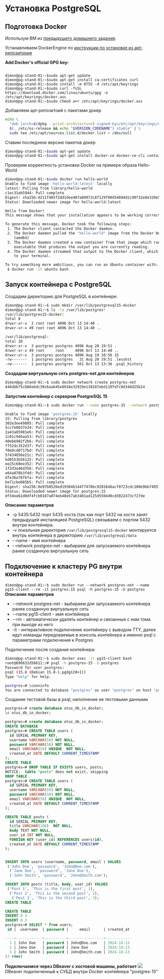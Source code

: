 # Установка PostgreSQL

## Подготовка Docker

Использум ВМ из [предыдущего домашнего задания](../2-lesson/2-lesson.md#подготовка-виртуальной-машины-и-установка-субд).

Устанавливаем DockerEngine по [инструкции по установке из apt-репозитория](https://docs.docker.com/engine/install/ubuntu/#install-using-the-repository)

**Add Docker's official GPG key:**
``` shell

dimon@pg-stand-01:~$sudo apt-get update
dimon@pg-stand-01:~$sudo apt-get install ca-certificates curl
dimon@pg-stand-01:~$sudo install -m 0755 -d /etc/apt/keyrings
dimon@pg-stand-01:~$sudo curl -fsSL https://download.docker.com/linux/ubuntu/gpg -o /etc/apt/keyrings/docker.asc
dimon@pg-stand-01:~$sudo chmod a+r /etc/apt/keyrings/docker.asc
```

Добавляем apt-репозитоий с пакетами докер
``` bash
echo \
  "deb [arch=$(dpkg --print-architecture) signed-by=/etc/apt/keyrings/docker.asc] https://download.docker.com/linux/ubuntu \
  $(. /etc/os-release && echo "$VERSION_CODENAME") stable" | \
  sudo tee /etc/apt/sources.list.d/docker.list > /dev/null

```

Ставим последнюю версию пакетов докер

``` bash
dimon@pg-stand-01:~$sudo apt-get update
dimon@pg-stand-01:~$sudo apt-get install docker-ce docker-ce-cli containerd.io docker-buildx-plugin docker-compose-plugin
```

Проверим корректность установки Docker на примере образа Hello-World

``` bash
dimon@pg-stand-01:~$sudo docker run hello-world
Unable to find image 'hello-world:latest' locally
latest: Pulling from library/hello-world
c1ec31eb5944: Pull complete
Digest: sha256:d211f485f2dd1dee407a80973c8f129f00d54604d2c90732e8e320e5038a0348
Status: Downloaded newer image for hello-world:latest

Hello from Docker!
This message shows that your installation appears to be working correctly.

To generate this message, Docker took the following steps:
 1. The Docker client contacted the Docker daemon.
 2. The Docker daemon pulled the "hello-world" image from the Docker Hub.
    (amd64)
 3. The Docker daemon created a new container from that image which runs the
    executable that produces the output you are currently reading.
 4. The Docker daemon streamed that output to the Docker client, which sent it
    to your terminal.

To try something more ambitious, you can run an Ubuntu container with:
 $ docker run -it ubuntu bash
```
## Запуск контейнера с PostgreSQL

Создадим директорию для PostgreSQL в контейнере:
```bash
dimon@pg-stand-01:~$ sudo mkdir /var/lib/postgresql15-docker
dimon@pg-stand-01:~$ ls -la /var/lib/postgres*
/var/lib/postgres15-docker:
total 8
drwxr-xr-x  2 root root 4096 Oct 13 14:40 .
drwxr-xr-x 49 root root 4096 Oct 13 14:40 ..

/var/lib/postgresql:
total 20
drwxr-xr-x  3 postgres postgres 4096 Aug 20 19:51 .
drwxr-xr-x 49 root     root     4096 Oct 13 14:40 ..
drwxr-xr-x  3 postgres postgres 4096 Aug 19 10:56 15
-rw-------  1 postgres postgres   31 Aug 20 19:51 .lesshst
-rw-------  1 postgres postgres  561 Oct 13 13:36 .psql_history
```
**Создадим виртуальную сеть postgres-net для контейнеров**
``` bash
dimon@pg-stand-01:~$ sudo docker network create postgres-net
444dbb75c686e6dc39c6aa645e8918e32929e138107ebd119fd7c0d34dd25b14
```
**Запустим контейнер с сервером PostgreSQL 15**
``` bash
dimon@pg-stand-01:~$ sudo docker run --name postgres-15 --network postgres-net -e POSTGRES_PASSWORD=postgres -p 5435:5432 -v /var/lib/postgresql15-docker:/var/lib/postgresql/data -d postgres:15

Unable to find image 'postgres:15' locally
15: Pulling from library/postgres
302e3ee49805: Pull complete
5ccfe0637e34: Pull complete
2a43a85981e6: Pull complete
1c01c9d4aa53: Pull complete
40ebb982f2b6: Pull complete
ff52dc352d37: Pull complete
f0e0cd0717bd: Pull complete
57434856e21c: Pull complete
bd0553b56125: Pull complete
ee25c60ee352: Pull complete
1f2d3a46d356: Pull complete
e64a076b3fdd: Pull complete
dfe36a78fbfa: Pull complete
be71cbe065b5: Pull complete
Digest: sha256:8e97b8526ed19304b144f7478bc9201646acf0723cdc100e9bb7495712cbadb6
Status: Downloaded newer image for postgres:15
df34ee61d0df4fcb0187a074eb48e57ab3401ad125d5504d0cd3022473cf27de
```
**Описание параметров**
* -p 5435:5432 порт 5435 хоста (так как порт 5432 на хосте занят предыдущей инсталяцией PostgreSQL) связываем с портом 5432 внутри контейнера.
* -v локальная директория `/var/lib/postgresql15-docker` монтируется внутрь контейнера в директорию `/var/lib/postgresql/data`
* --name - имя контейнера
* --network postgres-net - выбираем для запускаемого контейнера ранее созданную виртуальную сеть

## Подключение к кластеру PG внутри контейнера
`dimon@pg-stand-01:~$ sudo docker run --network postgres-net --name pg15-client --rm -it postgres:15 psql -h postgres-15 -U postgres`
**Описание параметров**
* --network postgres-net - выбираем для запускаемого контейнера ранее созданную виртуальную сеть
* --name pg15-client - имя контейнера
* --rm - автоматически удалять контейнер и связанные с ним тома при выходе из него
*  -it - интерактивное подключение контейнеру с выводом TTY, далее идут команды передоваемые в консоль контейнера
  а именно psql c параметрами подключения к Postgres

Подключение после создания контейнера:
``` bash
dimon@pg-stand-01:~$ sudo docker exec -it pg15-client bash
root@896632d58611:/# psql -h postgres-15 -U postgres
Password for user postgres:
psql (15.8 (Debian 15.8-1.pgdg120+1))
Type "help" for help.

postgres=# \conninfo
You are connected to database "postgres" as user "postgres" on host "postgres-15" (address "172.18.0.2") at port "5432".

```
Создание тестовой базы в psql, наполнение ее тестовыми данными

``` sql
postgres=# create database otus_db_in_docker;
\c otus_db_in_docker;

postgres=# create database otus_db_in_docker;
CREATE DATABASE
postgres=# CREATE TABLE users (
  id SERIAL PRIMARY KEY,
  username VARCHAR(50) NOT NULL,
  password VARCHAR(50) NOT NULL,
  email VARCHAR(50) UNIQUE  NOT NULL,
  created_at DATE DEFAULT CURRENT_TIMESTAMP
);
CREATE TABLE
postgres=# DROP TABLE IF EXISTS users, posts;
NOTICE:  table "posts" does not exist, skipping
DROP TABLE
postgres=# CREATE TABLE users (
  id SERIAL PRIMARY KEY,
  username VARCHAR(50) NOT NULL,
  password VARCHAR(50) NOT NULL,
  email VARCHAR(50) UNIQUE  NOT NULL,
  created_at DATE DEFAULT CURRENT_TIMESTAMP
);

CREATE TABLE posts (
  id SERIAL PRIMARY KEY,
  title VARCHAR(100)  NOT NULL,
  body TEXT NOT NULL,
  user_id INT NOT NULL,
  FOREIGN KEY (user_id) REFERENCES users(id),
  created_at DATE DEFAULT CURRENT_TIMESTAMP
);


INSERT INTO users (username, password, email ) VALUES
 ('John Doe', 'password', 'John@Doe.com'),
  ('Jane Doe', 'password', 'Jane Doe'),
  ('John Smith', 'password', 'John@Smith.com');

INSERT INTO posts (title, body, user_id) VALUES
 ('Post 1', 'This is the first post', 1),
  ('Post 2', 'This is the second post', 2),
   ('Post 3', 'This is the third post', 3);
CREATE TABLE

CREATE TABLE
INSERT 0 3
INSERT 0 3
postgres=# SELECT * from users;
 id |  username  | password |     email      | created_at

----+------------+----------+----------------+------------
  1 | John Doe   | password | John@Doe.com   | 2024-10-13
  2 | Jane Doe   | password | Jane Doe       | 2024-10-13
  3 | John Smith | password | John@Smith.com | 2024-10-13
(3 rows)
```
**Подключаемся через DBeaver с хостовой машины, работает**
<img src="image/Dbeaver-docker.png">DBeaver подключенный к СУБД внутри Docker контейнера "postgres-15"</img>
